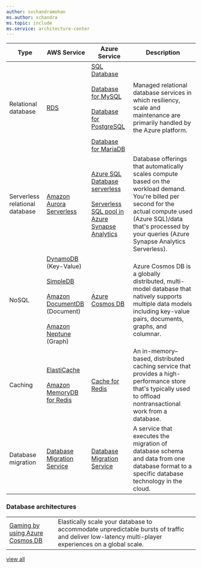 ```yaml
---
author: svchandramohan
ms.author: schandra
ms.topic: include
ms.service: architecture-center
---
```


| Type | AWS Service | Azure Service | Description |
| -----| ----------- | ------------- | ----------- |
| Relational database | [RDS](https://aws.amazon.com/rds) | [SQL Database](https://azure.microsoft.com/services/sql-database)<br/><br/>[Database for MySQL](https://azure.microsoft.com/services/mysql)<br/><br/>[Database for PostgreSQL](https://azure.microsoft.com/services/postgresql)<br/><br/>[Database for MariaDB](https://azure.microsoft.com/services/mariadb) | Managed relational database services in which resiliency, scale and maintenance are primarily handled by the Azure platform. |
| Serverless relational database | [Amazon Aurora Serverless](https://aws.amazon.com/rds/aurora/serverless) | [Azure SQL Database serverless](/azure/azure-sql/database/serverless-tier-overview)<br/><br/>[Serverless SQL pool in Azure Synapse Analytics](/azure/synapse-analytics/sql/on-demand-workspace-overview) | Database offerings that automatically scales compute based on the workload demand. You're billed per second for the actual compute used (Azure SQL)/data that's processed by your queries (Azure Synapse Analytics Serverless). |
| NoSQL | [DynamoDB](https://aws.amazon.com/dynamodb) (Key-Value)<br/><br/>[SimpleDB](https://aws.amazon.com/simpledb/)<br/><br/>[Amazon DocumentDB](https://aws.amazon.com/documentdb) (Document)<br /><br />[Amazon Neptune](https://aws.amazon.com/neptune/) (Graph) | [Azure Cosmos DB](https://azure.microsoft.com/services/cosmos-db) | Azure Cosmos DB is a globally distributed, multi-model database that natively supports multiple data models including key-value pairs, documents, graphs, and columnar. |
| Caching | [ElastiCache](https://aws.amazon.com/elasticache)<br /><br />[Amazon MemoryDB for Redis](https://aws.amazon.com/memorydb/) | [Cache for Redis](https://azure.microsoft.com/services/cache) | An in-memory–based, distributed caching service that provides a high-performance store that's typically used to offload nontransactional work from a database. |
| Database migration | [Database Migration Service](https://aws.amazon.com/dms) | [Database Migration Service](https://azure.microsoft.com/campaigns/database-migration) | A service that executes the migration of database schema and data from one database format to a specific database technology in the cloud. |

### Database architectures

|||
|----|----|
| [Gaming by using Azure Cosmos DB](/azure/architecture/solution-ideas/articles/gaming-using-cosmos-db) | Elastically scale your database to accommodate unpredictable bursts of traffic and deliver low-latency multi-player experiences on a global scale. |

[view all](/azure/architecture/browse/#databases)
